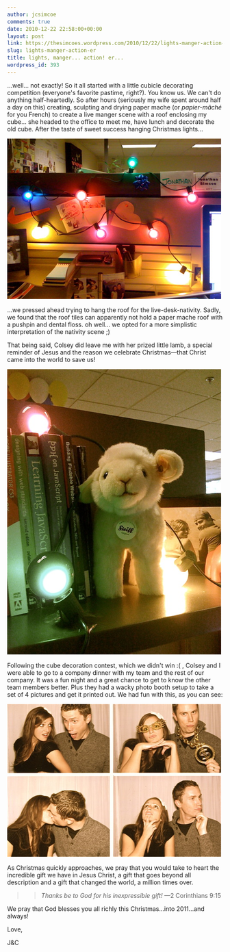 ```yaml
---
author: jcsimcoe
comments: true
date: 2010-12-22 22:58:00+00:00
layout: post
link: https://thesimcoes.wordpress.com/2010/12/22/lights-manger-action-er/
slug: lights-manger-action-er
title: lights, manger... action! er...
wordpress_id: 393
---
```


…well… not exactly! So it all started with a little cubicle decorating competition (everyone's favorite pastime, right?). You know us. We can't do anything half-heartedly. So after hours (seriously my wife spent around half a day on this) creating, sculpting and drying paper mache (or _papier-mâché_ for you French) to create a live manger scene with a roof enclosing my cube… she headed to the office to meet me, have lunch and decorate the old cube. After the taste of sweet success hanging Christmas lights…




![](/public/assets/tumblr_ldupxyHcbq1qb8l8q.jpg)




…we pressed ahead trying to hang the roof for the live-desk-nativity. Sadly, we found that the roof tiles can apparently not hold a paper mache roof with a pushpin and dental floss. oh well… we opted for a more simplistic interpretation of the nativity scene ;)




That being said, Colsey did leave me with her prized little lamb, a special reminder of Jesus and the reason we celebrate Christmas—that Christ came into the world to save us!




![](/public/assets/tumblr_lduq2jEJFI1qb8l8q.jpg)




Following the cube decoration contest, which we didn't win :( , Colsey and I were able to go to a company dinner with my team and the rest of our company. It was a fun night and a great chance to get to know the other team members better. Plus they had a wacky photo booth setup to take a set of 4 pictures and get it printed out. We had fun with this, as you can see:





![](/public/assets/tumblr_leksu10oyN1qb8l8q.jpg)




As Christmas quickly approaches, we pray that you would take to heart the incredible gift we have in Jesus Christ, a gift that goes beyond all description and a gift that changed the world, a million times over.




<blockquote>

> 
> _Thanks be to God for his inexpressible gift!_ —2 Corinthians 9:15
> 
> 
</blockquote>




We pray that God blesses you all richly this Christmas…into 2011…and always!




Love,




J&C
